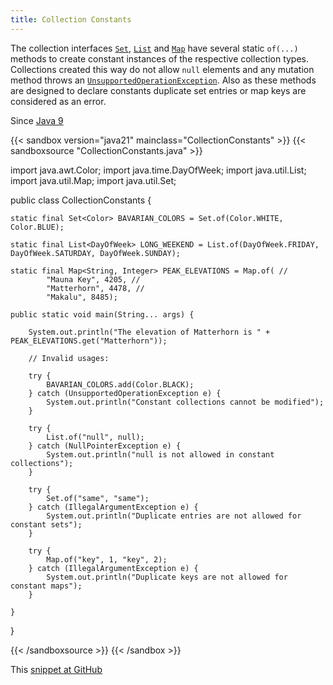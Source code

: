 ```yaml
---
title: Collection Constants
---
```


The collection interfaces [`Set`](https://docs.oracle.com/en/java/javase/21/docs/api/java.base/java/util/Set.html), [`List`](https://docs.oracle.com/en/java/javase/21/docs/api/java.base/java/util/List.html) and [`Map`](https://docs.oracle.com/en/java/javase/21/docs/api/java.base/java/util/Map.html) have several static `of(...)`
 methods to create constant instances of the respective collection types.
 Collections created this way do not allow `null` elements and any
 mutation method throws an [`UnsupportedOperationException`](https://docs.oracle.com/en/java/javase/21/docs/api/java.base/java/lang/UnsupportedOperationException.html).
 Also as these methods are designed to declare constants duplicate set entries
 or map keys are considered as an error.

Since [Java 9](/jdk/9/)

{{< sandbox version="java21" mainclass="CollectionConstants" >}}
{{< sandboxsource "CollectionConstants.java" >}}

import java.awt.Color;
import java.time.DayOfWeek;
import java.util.List;
import java.util.Map;
import java.util.Set;

public class CollectionConstants {

	static final Set<Color> BAVARIAN_COLORS = Set.of(Color.WHITE, Color.BLUE);

	static final List<DayOfWeek> LONG_WEEKEND = List.of(DayOfWeek.FRIDAY, DayOfWeek.SATURDAY, DayOfWeek.SUNDAY);

	static final Map<String, Integer> PEAK_ELEVATIONS = Map.of( //
			"Mauna Key", 4205, //
			"Matterhorn", 4478, //
			"Makalu", 8485);

	public static void main(String... args) {

		System.out.println("The elevation of Matterhorn is " + PEAK_ELEVATIONS.get("Matterhorn"));

		// Invalid usages:

		try {
			BAVARIAN_COLORS.add(Color.BLACK);
		} catch (UnsupportedOperationException e) {
			System.out.println("Constant collections cannot be modified");
		}

		try {
			List.of("null", null);
		} catch (NullPointerException e) {
			System.out.println("null is not allowed in constant collections");
		}

		try {
			Set.of("same", "same");
		} catch (IllegalArgumentException e) {
			System.out.println("Duplicate entries are not allowed for constant sets");
		}

		try {
			Map.of("key", 1, "key", 2);
		} catch (IllegalArgumentException e) {
			System.out.println("Duplicate keys are not allowed for constant maps");
		}

	}

}

{{< /sandboxsource >}}
{{< /sandbox >}}

This [snippet at GitHub](https://github.com/marchof/io.javaalmanac.snippets/tree/master/src/main/java/io/javaalmanac/snippets/util/CollectionConstants.java)
